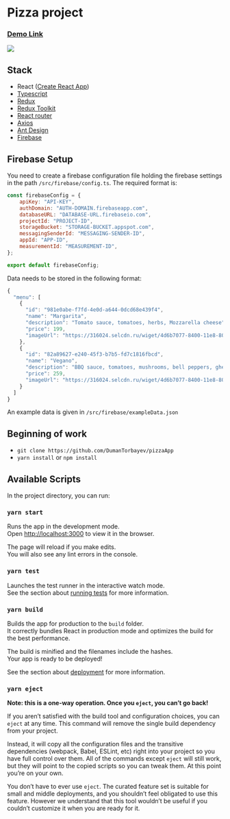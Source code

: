 # Pizza project

### [Demo Link](https://pizzathor-41687.web.app/)
![](https://i.ibb.co/GH2C1vY/2021-10-30-16-24-36.png)

## Stack
* React ([Create React App](https://create-react-app.dev/))
* [Typescript](https://www.typescriptlang.org/)
* [Redux](https://redux.js.org/)
* [Redux Toolkit](https://redux-toolkit.js.org/)
* [React router](https://reactrouter.com/)
* [Axios](https://github.com/axios/axios)
* [Ant Design](https://ant.design/)
* [Firebase](https://firebase.google.com/) 

## Firebase Setup

You need to create a firebase configuration file holding the firebase settings in the path `/src/firebase/config.ts`. The required format is:

```javascript
const firebaseConfig = {
	apiKey: "API-KEY",
	authDomain: "AUTH-DOMAIN.firebaseapp.com",
	databaseURL: "DATABASE-URL.firebaseio.com",
	projectId: "PROJECT-ID",
	storageBucket: "STORAGE-BUCKET.appspot.com",
	messagingSenderId: "MESSAGING-SENDER-ID",
	appId: "APP-ID",
	measurementId: "MEASUREMENT-ID",
};

export default firebaseConfig;
```

Data needs to be stored in the following format:

```javascript
{
  "menu": [
    {
      "id": "981e0abe-f7fd-4e0d-a644-0dcd68e439f4",
      "name": "Margarita",
      "description": "Tomato sauce, tomatoes, herbs, Mozzarella cheese",
      "price": 199,
      "imageUrl": "https://316024.selcdn.ru/wiget/4d6b7077-8400-11e8-80e1-d8d38565926f/be15861a-378c-40be-869d-cda5e487ab24_Medium_.jpg"
    },
    {
      "id": "82a89627-e240-45f3-b7b5-fd7c1816fbcd",
      "name": "Vegano",
      "description": "BBQ sauce, tomatoes, mushrooms, bell peppers, gherkins, herbs, Mozzarella cheese",
      "price": 259,
      "imageUrl": "https://316024.selcdn.ru/wiget/4d6b7077-8400-11e8-80e1-d8d38565926f/2dcf9637-e41b-4a8d-a77f-4d67d97c62c0_Medium_.jpg"
    }
  ]
}
```

An example data is given in `/src/firebase/exampleData.json`

## Beginning of work
* ```git clone https://github.com/DumanTorbayev/pizzaApp```
* ```yarn install``` or ```npm install```


## Available Scripts

In the project directory, you can run:

### `yarn start`

Runs the app in the development mode.\
Open [http://localhost:3000](http://localhost:3000) to view it in the browser.

The page will reload if you make edits.\
You will also see any lint errors in the console.

### `yarn test`

Launches the test runner in the interactive watch mode.\
See the section about [running tests](https://facebook.github.io/create-react-app/docs/running-tests) for more information.

### `yarn build`

Builds the app for production to the `build` folder.\
It correctly bundles React in production mode and optimizes the build for the best performance.

The build is minified and the filenames include the hashes.\
Your app is ready to be deployed!

See the section about [deployment](https://facebook.github.io/create-react-app/docs/deployment) for more information.

### `yarn eject`

**Note: this is a one-way operation. Once you `eject`, you can’t go back!**

If you aren’t satisfied with the build tool and configuration choices, you can `eject` at any time. This command will remove the single build dependency from your project.

Instead, it will copy all the configuration files and the transitive dependencies (webpack, Babel, ESLint, etc) right into your project so you have full control over them. All of the commands except `eject` will still work, but they will point to the copied scripts so you can tweak them. At this point you’re on your own.

You don’t have to ever use `eject`. The curated feature set is suitable for small and middle deployments, and you shouldn’t feel obligated to use this feature. However we understand that this tool wouldn’t be useful if you couldn’t customize it when you are ready for it.
